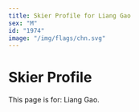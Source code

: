```yaml
---
title: Skier Profile for Liang Gao
sex: "M"
id: "1974"
image: "/img/flags/chn.svg" 
---
```


# Skier Profile

This page is for: Liang Gao.
    